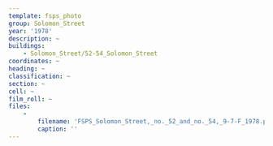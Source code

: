 ```yaml
---
template: fsps_photo
group: Solomon_Street
year: '1978'
description: ~
buildings:
    - Solomon_Street/52-54_Solomon_Street
coordinates: ~
heading: ~
classification: ~
section: ~
cell: ~
film_roll: ~
files:
    -
        filename: 'FSPS_Solomon_Street,_no._52_and_no._54,_9-7-F_1978.png'
        caption: ''
---
```

